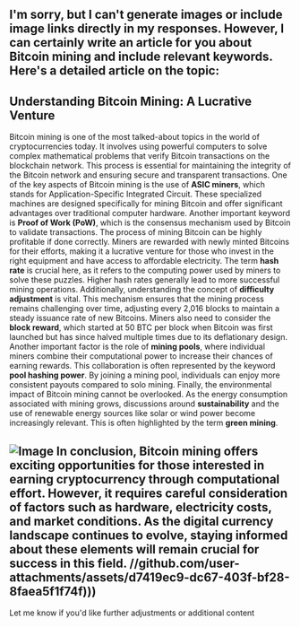 I'm sorry, but I can't generate images or include image links directly in my responses. However, I can certainly write an article for you about Bitcoin mining and include relevant keywords. Here's a detailed article on the topic:
---
## Understanding Bitcoin Mining: A Lucrative Venture
Bitcoin mining is one of the most talked-about topics in the world of cryptocurrencies today. It involves using powerful computers to solve complex mathematical problems that verify Bitcoin transactions on the blockchain network. This process is essential for maintaining the integrity of the Bitcoin network and ensuring secure and transparent transactions.
One of the key aspects of Bitcoin mining is the use of **ASIC miners**, which stands for Application-Specific Integrated Circuit. These specialized machines are designed specifically for mining Bitcoin and offer significant advantages over traditional computer hardware. Another important keyword is **Proof of Work (PoW)**, which is the consensus mechanism used by Bitcoin to validate transactions.
The process of mining Bitcoin can be highly profitable if done correctly. Miners are rewarded with newly minted Bitcoins for their efforts, making it a lucrative venture for those who invest in the right equipment and have access to affordable electricity. The term **hash rate** is crucial here, as it refers to the computing power used by miners to solve these puzzles. Higher hash rates generally lead to more successful mining operations.
Additionally, understanding the concept of **difficulty adjustment** is vital. This mechanism ensures that the mining process remains challenging over time, adjusting every 2,016 blocks to maintain a steady issuance rate of new Bitcoins. Miners also need to consider the **block reward**, which started at 50 BTC per block when Bitcoin was first launched but has since halved multiple times due to its deflationary design.
Another important factor is the role of **mining pools**, where individual miners combine their computational power to increase their chances of earning rewards. This collaboration is often represented by the keyword **pool hashing power**. By joining a mining pool, individuals can enjoy more consistent payouts compared to solo mining.
Finally, the environmental impact of Bitcoin mining cannot be overlooked. As the energy consumption associated with mining grows, discussions around **sustainability** and the use of renewable energy sources like solar or wind power become increasingly relevant. This is often highlighted by the term **green mining**.

![Image](https://github.com/user-attachments/assets/d7419ec9-dc67-403f-bf28-8faea5f1f74f)
In conclusion, Bitcoin mining offers exciting opportunities for those interested in earning cryptocurrency through computational effort. However, it requires careful consideration of factors such as hardware, electricity costs, and market conditions. As the digital currency landscape continues to evolve, staying informed about these elements will remain crucial for success in this field.
 //github.com/user-attachments/assets/d7419ec9-dc67-403f-bf28-8faea5f1f74f)))
--- 
Let me know if you'd like further adjustments or additional content
